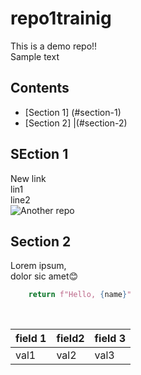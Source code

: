 # repo1trainig
This is a demo repo!!<br>
Sample text
## Contents
* [Section 1] (#section-1)
* [Section 2] |(#section-2)
## SEction 1
New link <br>
lin1<br>
line2<br>
![Another repo](https://www.allrecipes.com/thmb/eQXrtt_0c7jOSqbnG9R9-iBHVjo=/2000x2000/filters:fill(auto,1)/11887_pesto-pasta_Rita-1x1-1-501c953b29074ab193e2b5ad36e64648.jpg)
## Section 2
Lorem ipsum,<br>
dolor sic amet:blush:
```python def greet(name):
	return f"Hello, {name}"
 ```
<br>

| field 1 | field2 | field 3 |
| ------- | ------ | ------- |
| val1 | val2 | val3 |
